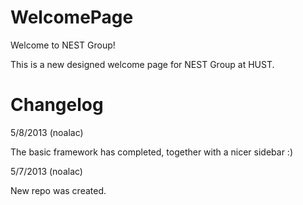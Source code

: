 WelcomePage
===========

Welcome to NEST Group!

This is a new designed welcome page for NEST Group at HUST.

Changelog
===========
5/8/2013 (noalac)

The basic framework has completed, together with a nicer sidebar :)

5/7/2013 (noalac)

New repo was created.
